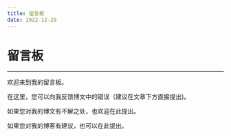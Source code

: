 ```yaml
---
title: 留言板
date: 2022-12-29
---
```

# 留言板

---



欢迎来到我的留言板。

在这里，您可以向我反馈博文中的错误（建议在文章下方直接提出)。

如果您对我的博文有不解之处，也欢迎在此提出。

如果您对我的博客有建议，也可以在此提出。
